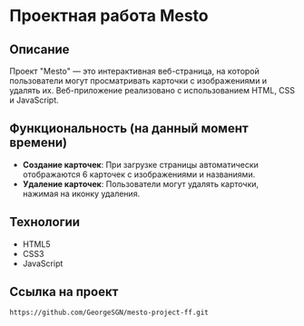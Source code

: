 # Проектная работа Mesto

## Описание

Проект "Mesto" — это интерактивная веб-страница, на которой пользователи могут просматривать карточки с изображениями и удалять их. Веб-приложение реализовано с использованием HTML, CSS и JavaScript.

## Функциональность (на данный момент времени)

- **Создание карточек**: При загрузке страницы автоматически отображаются 6 карточек с изображениями и названиями.
- **Удаление карточек**: Пользователи могут удалять карточки, нажимая на иконку удаления.

## Технологии

- HTML5
- CSS3
- JavaScript

## Ссылка на проект

```
https://github.com/GeorgeSGN/mesto-project-ff.git
```
